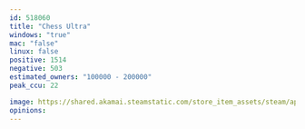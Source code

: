 ```yaml
---
id: 518060
title: "Chess Ultra"
windows: "true"
mac: "false"
linux: false
positive: 1514
negative: 503
estimated_owners: "100000 - 200000"
peak_ccu: 22

image: https://shared.akamai.steamstatic.com/store_item_assets/steam/apps/518060/header.jpg?t=1702051530
opinions:
---
```

